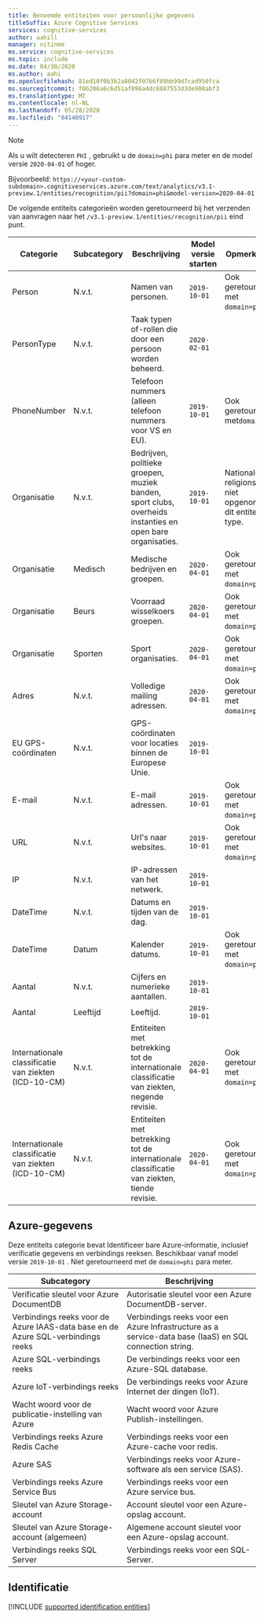 ```yaml
---
title: Benoemde entiteiten voor persoonlijke gegevens
titleSuffix: Azure Cognitive Services
services: cognitive-services
author: aahill
manager: nitinme
ms.service: cognitive-services
ms.topic: include
ms.date: 04/30/2020
ms.author: aahi
ms.openlocfilehash: 81ed10f0b3b2a8042f0766f89bb99d7cad950fca
ms.sourcegitcommit: f0b206a6c6d51af096a4dc6887553d3de908abf3
ms.translationtype: MT
ms.contentlocale: nl-NL
ms.lasthandoff: 05/28/2020
ms.locfileid: "84140917"
---
```

> [!NOTE]
> Als u wilt detecteren `PHI` , gebruikt u de `domain=phi` para meter en de model versie `2020-04-01` of hoger.
>
> Bijvoorbeeld: `https://<your-custom-subdomain>.cognitiveservices.azure.com/text/analytics/v3.1-preview.1/entities/recognition/pii?domain=phi&model-version=2020-04-01`
 
De volgende entiteits categorieën worden geretourneerd bij het verzenden van aanvragen naar het `/v3.1-preview.1/entities/recognition/pii` eind punt.

| Categorie   | Subcategory | Beschrijving                          | Model versie starten | Opmerkingen |
|------------|-------------|--------------------------------------|------------------------|---|
| Person     | N.v.t.         | Namen van personen.  | `2019-10-01`  | Ook geretourneerd met `domain=phi` . |
| PersonType | N.v.t.         | Taak typen of-rollen die door een persoon worden beheerd. | `2020-02-01` | |
| PhoneNumber | N.v.t. | Telefoon nummers (alleen telefoon nummers voor VS en EU). | `2019-10-01` | Ook geretourneerd met`domain=phi` |
|Organisatie  | N.v.t. | Bedrijven, politieke groepen, muziek banden, sport clubs, overheids instanties en open bare organisaties.  | `2019-10-01` | Nationale en religions zijn niet opgenomen in dit entiteits type.  |
|Organisatie | Medisch | Medische bedrijven en groepen. | `2020-04-01` | Ook geretourneerd met `domain=phi` . |
|Organisatie | Beurs | Voorraad wisselkoers groepen. | `2020-04-01` | Ook geretourneerd met `domain=phi` . |
| Organisatie | Sporten | Sport organisaties. | `2020-04-01` | Ook geretourneerd met `domain=phi` . |
| Adres | N.v.t. | Volledige mailing adressen.  | `2020-04-01` | Ook geretourneerd met `domain=phi` . |
| EU GPS-coördinaten | N.v.t. | GPS-coördinaten voor locaties binnen de Europese Unie.  | `2019-10-01` |  |
| E-mail | N.v.t. | E-mail adressen. | `2019-10-01` | Ook geretourneerd met `domain=phi` .   |
| URL | N.v.t. | Url's naar websites. | `2019-10-01` | Ook geretourneerd met `domain=phi` . |
| IP | N.v.t. | IP-adressen van het netwerk. | `2019-10-01` | |
| DateTime | N.v.t. | Datums en tijden van de dag. | `2019-10-01` |  | 
| DateTime | Datum | Kalender datums. | `2019-10-01` | Ook geretourneerd met `domain=phi` . |
| Aantal | N.v.t. | Cijfers en numerieke aantallen. | `2019-10-01` |  |
| Aantal | Leeftijd | Leeftijd. | `2019-10-01` | | |
| Internationale classificatie van ziekten (ICD-10-CM) | N.v.t. | Entiteiten met betrekking tot de internationale classificatie van ziekten, negende revisie.   | `2020-04-01` | Ook geretourneerd met `domain=phi` . |
| Internationale classificatie van ziekten (ICD-10-CM) | N.v.t. | Entiteiten met betrekking tot de internationale classificatie van ziekten, tiende revisie.    | `2020-04-01` | Ook geretourneerd met `domain=phi` . |

## <a name="azure-information"></a>Azure-gegevens

Deze entiteits categorie bevat Identificeer bare Azure-informatie, inclusief verificatie gegevens en verbindings reeksen. Beschikbaar vanaf model versie `2019-10-01` . Niet geretourneerd met de `domain=phi` para meter.

| Subcategory                           | Beschrijving                                                                 |
|---------------------------------------|-----------------------------------------------------------------------------|
| Verificatie sleutel voor Azure DocumentDB             | Autorisatie sleutel voor een Azure DocumentDB-server.                           |
| Verbindings reeks voor de Azure IAAS-data base en de Azure SQL-verbindings reeks | Verbindings reeks voor een Azure Infrastructure as a service-data base (IaaS) en SQL connection string. |
| Azure SQL-verbindings reeks           | De verbindings reeks voor een Azure-SQL database.                                |
| Azure IoT-verbindings reeks           | De verbindings reeks voor Azure Internet der dingen (IoT).                        |
| Wacht woord voor de publicatie-instelling van Azure        | Wacht woord voor Azure Publish-instellingen.                                        |
| Verbindings reeks Azure Redis Cache   | Verbindings reeks voor een Azure-cache voor redis.                             |
| Azure SAS                             | Verbindings reeks voor Azure-software als een service (SAS).                     |
| Verbindings reeks Azure Service Bus   | Verbindings reeks voor een Azure service bus.                                 |
| Sleutel van Azure Storage-account             | Account sleutel voor een Azure-opslag account.                                   |
| Sleutel van Azure Storage-account (algemeen)   | Algemene account sleutel voor een Azure-opslag account.                           |
| Verbindings reeks SQL Server          | Verbindings reeks voor een SQL-Server.                                         |

## <a name="identification"></a>Identificatie

[!INCLUDE [supported identification entities](./identification-entities.md)]